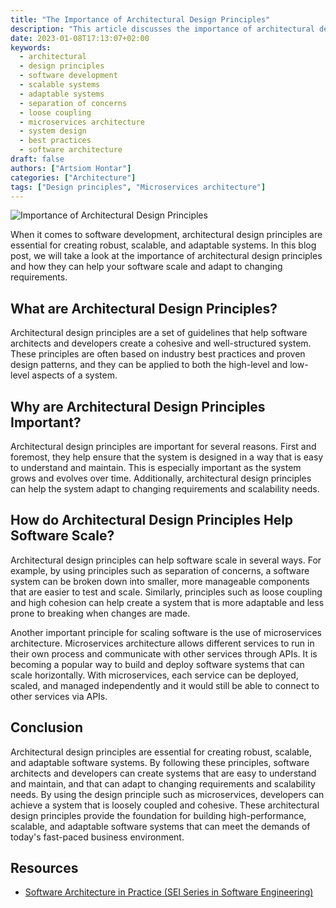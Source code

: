 ```yaml
---
title: "The Importance of Architectural Design Principles"
description: "This article discusses the importance of architectural design principles in software development, and how they can help create scalable and adaptable systems."
date: 2023-01-08T17:13:07+02:00
keywords:
  - architectural 
  - design principles
  - software development
  - scalable systems
  - adaptable systems
  - separation of concerns
  - loose coupling
  - microservices architecture
  - system design
  - best practices
  - software architecture
draft: false
authors: ["Artsiom Hontar"]
categories: ["Architecture"]
tags: ["Design principles", "Microservices architecture"]
---
```


![Importance of Architectural Design Principles](/posts/architectrue/importance-of-architectural-design-principles/banner.jpg)

When it comes to software development, architectural design principles are essential for creating robust, scalable, and adaptable systems. In this blog post, we will take a look at the importance of architectural design principles and how they can help your software scale and adapt to changing requirements.

## What are Architectural Design Principles?

Architectural design principles are a set of guidelines that help software architects and developers create a cohesive and well-structured system. These principles are often based on industry best practices and proven design patterns, and they can be applied to both the high-level and low-level aspects of a system.

## Why are Architectural Design Principles Important?

Architectural design principles are important for several reasons. First and foremost, they help ensure that the system is designed in a way that is easy to understand and maintain. This is especially important as the system grows and evolves over time. Additionally, architectural design principles can help the system adapt to changing requirements and scalability needs.

## How do Architectural Design Principles Help Software Scale?

Architectural design principles can help software scale in several ways. For example, by using principles such as separation of concerns, a software system can be broken down into smaller, more manageable components that are easier to test and scale. Similarly, principles such as loose coupling and high cohesion can help create a system that is more adaptable and less prone to breaking when changes are made.

Another important principle for scaling software is the use of microservices architecture. Microservices architecture allows different services to run in their own process and communicate with other services through APIs. It is becoming a popular way to build and deploy software systems that can scale horizontally. With microservices, each service can be deployed, scaled, and managed independently and it would still be able to connect to other services via APIs.

## Conclusion

Architectural design principles are essential for creating robust, scalable, and adaptable software systems. By following these principles, software architects and developers can create systems that are easy to understand and maintain, and that can adapt to changing requirements and scalability needs. By using the design principle such as microservices, developers can achieve a system that is loosely coupled and cohesive. These architectural design principles provide the foundation for building high-performance, scalable, and adaptable software systems that can meet the demands of today's fast-paced business environment.

## Resources
- [Software Architecture in Practice (SEI Series in Software Engineering)](https://amzn.to/3IHvCHO)